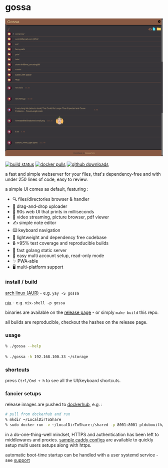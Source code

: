 # gossa

![gossa preview image](/gossa-fork.png)

[![build status](https://github.com/pldubouilh/gossa/workflows/ci/badge.svg)](https://github.com/pldubouilh/gossa/actions)
[![docker pulls](https://img.shields.io/docker/pulls/pldubouilh/gossa.svg?logo=docker)](https://hub.docker.com/r/pldubouilh/gossa)
[![github downloads](https://img.shields.io/github/downloads/pldubouilh/gossa/total.svg?logo=github)](https://github.com/pldubouilh/gossa/releases)

a fast and simple webserver for your files, that's dependency-free and with under 250 lines of code, easy to review.

a simple UI comes as default, featuring :

- 🔍 files/directories browser & handler
- 📩 drag-and-drop uploader
- 💾 90s web UI that prints in milliseconds
- 📸 video streaming, picture browser, pdf viewer
- ✍️ simple note editor
- ⌨️ keyboard navigation
- 🚀 lightweight and dependency free codebase
- 🔒 >95% test coverage and reproducible builds
- 🥂 fast golang static server
- 💑 easy multi account setup, read-only mode
- ✨ PWA-able
- 🖥️ multi-platform support

### install / build

[arch linux (AUR)](https://aur.archlinux.org/packages/gossa/) - e.g. `yay -S gossa`

[nix](https://search.nixos.org/packages?channel=unstable&show=gossa&from=0&size=50&sort=relevance&type=packages&query=gossa) - e.g. `nix-shell -p gossa`

binaries are available on the [release page](https://github.com/pldubouilh/gossa/releases) - or simply `make build` this repo.

all builds are reproducible, checkout the hashes on the release page.

### usage

```sh
% ./gossa --help

% ./gossa -h 192.168.100.33 ~/storage
```

### shortcuts

press `Ctrl/Cmd + h` to see all the UI/keyboard shortcuts.

### fancier setups

release images are pushed to [dockerhub](https://hub.docker.com/r/pldubouilh/gossa), e.g. :

```sh
# pull from dockerhub and run
% mkdir ~/LocalDirToShare
% sudo docker run -v ~/LocalDirToShare:/shared -p 8001:8001 pldubouilh/gossa
```

in a do-one-thing-well mindset, HTTPS and authentication has been left to middlewares and proxies. [sample caddy configs](https://github.com/pldubouilh/gossa/blob/master/support/) are available to quickly setup multi users setups along with https.

automatic boot-time startup can be handled with a user systemd service - see [support](https://github.com/pldubouilh/gossa/tree/master/support)
